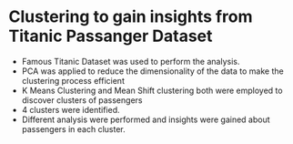 # Clustering to gain insights from Titanic Passanger Dataset
* Famous Titanic Dataset was used to perform the analysis.
* PCA was applied to reduce the dimensionality of the data to make the clustering process efficient
* K Means Clustering and Mean Shift clustering both were employed to discover clusters of passengers
* 4 clusters were identified.
* Different analysis were performed and insights were gained about passengers in each cluster.
